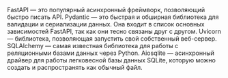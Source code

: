 FastAPI — это популярный асинхронный фреймворк, позволяющий быстро писать API.
Pydantic — это быстрая и обширная библиотека для валидации и сериализации данных. Она входит в список основных зависимостей FastAPI, так как они тесно связаны друг с другом.
Uvicorn — библиотека, позволяющая запустить свой собственный веб-сервер.
SQLAlchemy — самая известная библиотека для работы с реляционными базами данных через Python.
Aiosqlite — асинхронный драйвер для работы легковесной базы данных SQLite, которую можно создать и распространять как обычный файл.
